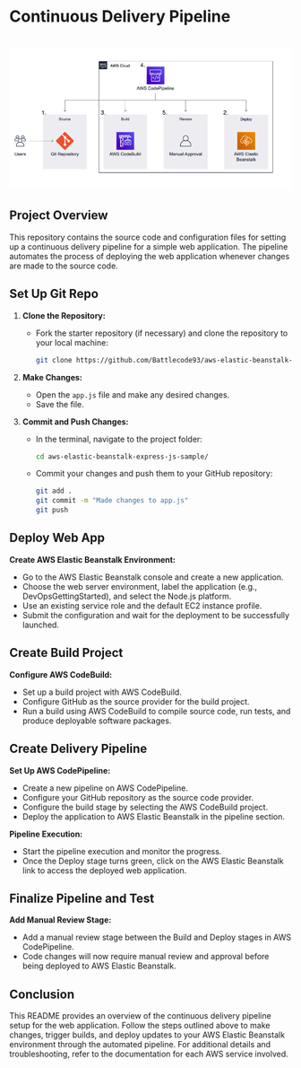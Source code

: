 <h1>Continuous Delivery Pipeline<h1/>

![Alt text](Full-Architecture.png)
----

## Project Overview

This repository contains the source code and configuration files for setting up a continuous delivery pipeline for a simple web application. The pipeline automates the process of deploying the web application whenever changes are made to the source code.

## Set Up Git Repo

1. **Clone the Repository:**
   - Fork the starter repository (if necessary) and clone the repository to your local machine:
     ```bash
     git clone https://github.com/Battlecode93/aws-elastic-beanstalk-express-js-sample
     ```

2. **Make Changes:**
   - Open the `app.js` file and make any desired changes.
   - Save the file.

3. **Commit and Push Changes:**
   - In the terminal, navigate to the project folder:
     ```bash
     cd aws-elastic-beanstalk-express-js-sample/
     ```
   - Commit your changes and push them to your GitHub repository:
     ```bash
     git add .
     git commit -m "Made changes to app.js"
     git push
     ```

## Deploy Web App

 **Create AWS Elastic Beanstalk Environment:**
   - Go to the AWS Elastic Beanstalk console and create a new application.
   - Choose the web server environment, label the application (e.g., DevOpsGettingStarted), and select the Node.js platform.
   - Use an existing service role and the default EC2 instance profile.
   - Submit the configuration and wait for the deployment to be successfully launched.

## Create Build Project

 **Configure AWS CodeBuild:**
   - Set up a build project with AWS CodeBuild.
   - Configure GitHub as the source provider for the build project.
   - Run a build using AWS CodeBuild to compile source code, run tests, and produce deployable software packages.

## Create Delivery Pipeline

 **Set Up AWS CodePipeline:**
   - Create a new pipeline on AWS CodePipeline.
   - Configure your GitHub repository as the source code provider.
   - Configure the build stage by selecting the AWS CodeBuild project.
   - Deploy the application to AWS Elastic Beanstalk in the pipeline section.

 **Pipeline Execution:**
   - Start the pipeline execution and monitor the progress.
   - Once the Deploy stage turns green, click on the AWS Elastic Beanstalk link to access the deployed web application.

## Finalize Pipeline and Test

 **Add Manual Review Stage:**
   - Add a manual review stage between the Build and Deploy stages in AWS CodePipeline.
   - Code changes will now require manual review and approval before being deployed to AWS Elastic Beanstalk.

## Conclusion

This README provides an overview of the continuous delivery pipeline setup for the web application. Follow the steps outlined above to make changes, trigger builds, and deploy updates to your AWS Elastic Beanstalk environment through the automated pipeline. For additional details and troubleshooting, refer to the documentation for each AWS service involved.
